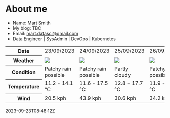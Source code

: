# About me

- Name: Mart Smith
- My blog: TBC
- Email: [mart.datasci@gmail.com](mailto:mart.datasci6@gmail.com)
- Data Engineer | SysAdmin | DevOps | Kubernetes


<table>
    <tr>
        <th>Date</th>
        <td>23/09/2023</td><td>24/09/2023</td><td>25/09/2023</td><td>26/09/2023</td><td>27/09/2023</td><td>28/09/2023</td><td>29/09/2023</td>
    </tr>
    <tr>
        <th>Weather</th>
        <td><img src="https://cdn.weatherapi.com/weather/64x64/day/176.png"/></td><td><img src="https://cdn.weatherapi.com/weather/64x64/day/176.png"/></td><td><img src="https://cdn.weatherapi.com/weather/64x64/day/116.png"/></td><td><img src="https://cdn.weatherapi.com/weather/64x64/day/176.png"/></td><td><img src="https://cdn.weatherapi.com/weather/64x64/day/176.png"/></td><td><img src="https://cdn.weatherapi.com/weather/64x64/day/176.png"/></td><td><img src="https://cdn.weatherapi.com/weather/64x64/day/113.png"/></td>
    </tr>
    <tr>
        <th>Condition</th>
        <td width="200px">Patchy rain possible</td><td width="200px">Patchy rain possible</td><td width="200px">Partly cloudy</td><td width="200px">Patchy rain possible</td><td width="200px">Patchy rain possible</td><td width="200px">Patchy rain possible</td><td width="200px">Sunny</td>
    </tr>
    <tr>
        <th>Temperature</th>
        <td>11.2 -  14.1 °C</td><td>11.6 -  17.5 °C</td><td>12.8 -  17.7 °C</td><td>11.9 -  16 °C</td><td>10.4 -  15.4 °C</td><td>10.5 -  14.6 °C</td><td>9.3 -  15.5 °C</td>
    </tr>
    <tr>
        <th>Wind</th>
        <td>20.5 kph</td><td>43.9 kph</td><td>30.6 kph</td><td>34.2 kph</td><td>24.5 kph</td><td>42.8 kph</td><td>20.9 kph</td>
    </tr>
</table>


2023-09-23T08:48:12Z

